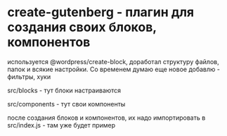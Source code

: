 # create-gutenberg - плагин для создания своих блоков, компонентов

используется @wordpress/create-block, доработал структуру файлов, папок и всякие настройки. Со временем думаю еще новое добавлю - фильтры, хуки

src/blocks - тут блоки настраиваются

src/components - тут свои компоненты

после создания блоков и компонентов, их надо импортировать в src/index.js - там уже будет пример
